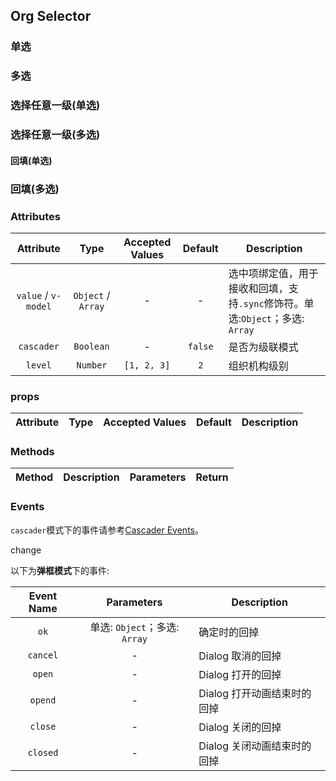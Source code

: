 ## Org Selector

### 单选

<case-layout>
  <template v-slot:left>
  <thx-demo-code>
    <template v-slot:demo>
      <case-1 />
    </template>

  ``` html
  <template>
    <div>
      <el-row :gutter="5">
        <el-col :span="22">
          <thx-org-selector v-model="selected" />
        </el-col>
        <el-col :span="2">
          <el-button
            type="danger"
            size="mini"
            @click="selected = null"
          >Clear</el-button>
        </el-col>
      </el-row>

      {{ selected }}
    </div>
  </template>
  <script>
  export default {
    data() {
      return {
        selected: null
      }
    }
  }
  </script>
  ```
  </thx-demo-code>
  </template>
  <template v-slot:right>
  <thx-demo-code>
    <template v-slot:demo>
      <case-7 />
    </template>

  ``` html
  <template>
    <div>
      <el-row :gutter="5">
        <el-col :span="22">
          <thx-org-selector v-model="selected" cascader />
        </el-col>
        <el-col :span="2">
          <el-button
            type="danger"
            size="mini"
            @click="selected = null"
          >Clear</el-button>
        </el-col>
      </el-row>

      {{ selected }}
    </div>
  </template>
  <script>
  export default {
    data() {
      return {
        selected: null
      }
    }
  }
  </script>
  ```
  </thx-demo-code>
  </template>
</case-layout>

### 多选

<case-layout>
  <template v-slot:left>
  <thx-demo-code>
    <template v-slot:demo>
      <case-2 />
    </template>

  ``` html
  <template>
    <div>
      <el-row :gutter="5" style="margin-bottom: 10px;">
        <el-col :span="22">
          <thx-org-selector v-model="selected" :props="props" />
        </el-col>
        <el-col :span="2">
          <el-button
            type="danger"
            size="mini"
            @click="selected = []"
          >Clear</el-button>
        </el-col>
      </el-row>

      <thx-table :data="selected" :max-height="400" size="mini">
        <el-table-column type="index" width="50" align="center" />
        <el-table-column label="Data" align="center">
          <template v-slot:default="scope">
            {{ scope.row }}
          </template>
        </el-table-column>
        <el-table-column width="50">
          <template v-slot:default="scope">
            <el-button
              type="danger"
              icon="el-icon-delete"
              circle
              size="mini"
              @click="selected.splice(scope.$index, 1)"
            />
          </template>
        </el-table-column>
      </thx-table>
    </div>
  </template>
  <script>
  export default {
    data() {
      return {
        selected: [],
        props: {
          multiple: true
        }
      }
    }
  }
  </script>
  ```
  </thx-demo-code>
  </template>
  <template v-slot:right>
  <thx-demo-code>
    <template v-slot:demo>
      <case-8 />
    </template>
  
  ``` html
  <template>
    <div>
      <el-row :gutter="5" style="margin-bottom: 10px;">
        <el-col :span="22">
          <thx-org-selector v-model="selected" :props="props" cascader />
        </el-col>
        <el-col :span="2">
          <el-button
            type="danger"
            size="mini"
            @click="selected = []"
          >Clear</el-button>
        </el-col>
      </el-row>

      <thx-table :data="selected" :max-height="400" size="mini">
        <el-table-column type="index" width="50" align="center" />
        <el-table-column label="Data" align="center">
          <template v-slot:default="scope">
            {{ scope.row }}
          </template>
        </el-table-column>
        <el-table-column width="50">
          <template v-slot:default="scope">
            <el-button
              type="danger"
              icon="el-icon-delete"
              circle
              size="mini"
              @click="selected.splice(scope.$index, 1)"
            />
          </template>
        </el-table-column>
      </thx-table>
    </div>
  </template>
  <script>
  export default {
    data() {
      return {
        selected: [],
        props: {
          multiple: true
        }
      }
    }
  }
  </script>
  ```
  </thx-demo-code>
  </template>
</case-layout>

### 选择任意一级(单选)

<case-layout>
  <template v-slot:left>
  <thx-demo-code>
    <template v-slot:demo>
      <case-3 />
    </template>

  ``` html
  <template>
    <div>
      <el-row :gutter="5">
        <el-col :span="22">
          <thx-org-selector v-model="selected" :props="props" />
        </el-col>
        <el-col :span="2">
          <el-button
            type="danger"
            size="mini"
            @click="selected = null"
          >Clear</el-button>
        </el-col>
      </el-row>

      {{ data }}
    </div>
  </template>
  <script>
  export default {
    data() {
      return {
        selected: null,
        props: {
          checkStrictly: true
        }
      }
    },
    computed: {
      data() {
        let result = null
        if (this.selected) {
          const { childOrgList, ...data } = this.selected
          result = childOrgList
            ? Object.assign(data, { childOrgList: childOrgList.length })
            : data
        }

        return result
      }
    }
  }
  </script>
  ```
  </thx-demo-code>
  </template>
  <template v-slot:right>
  <thx-demo-code>
    <template v-slot:demo>
      <case-9 />
    </template>

  ``` html
  <template>
    <div>
      <el-row :gutter="5">
        <el-col :span="22">
          <thx-org-selector v-model="selected" :props="props" cascader />
        </el-col>
        <el-col :span="2">
          <el-button
            type="danger"
            size="mini"
            @click="selected = null"
          >Clear</el-button>
        </el-col>
      </el-row>

      {{ data }}
    </div>
  </template>
  <script>
  export default {
    data() {
      return {
        selected: null,
        props: {
          checkStrictly: true
        }
      }
    },
    computed: {
      data() {
        let result = null
        if (this.selected) {
          const { childOrgList, ...data } = this.selected
          result = childOrgList
            ? Object.assign(data, { childOrgList: childOrgList.length })
            : data
        }

        return result
      }
    }
  }
  </script>
  ```
  </thx-demo-code>
  </template>
</case-layout>

### 选择任意一级(多选)

<case-layout>
  <template v-slot:left>
  <thx-demo-code>
    <template v-slot:demo>
      <case-4 />
    </template>

  ``` html
  <template>
    <div>
      <el-row :gutter="5" style="margin-bottom: 10px;">
        <el-col :span="22">
          <thx-org-selector v-model="selected" :props="props" />
        </el-col>
        <el-col :span="2">
          <el-button
            type="danger"
            size="mini"
            @click="selected = []"
          >Clear</el-button>
        </el-col>
      </el-row>

      <thx-table :data="selected" :max-height="400" size="mini">
        <el-table-column type="index" width="50" align="center" />
        <el-table-column label="Data" align="center">
          <template v-slot:default="scope">
            {{ handleData(scope.row) }}
          </template>
        </el-table-column>
        <el-table-column width="50">
          <template v-slot:default="scope">
            <el-button
              type="danger"
              icon="el-icon-delete"
              circle
              size="mini"
              @click="selected.splice(scope.$index, 1)"
            />
          </template>
        </el-table-column>
      </thx-table>
    </div>
  </template>
  <script>
  export default {
    data() {
      return {
        selected: [],
        props: {
          multiple: true,
          checkStrictly: true
        }
      }
    },
    methods: {
      handleData(row) {
        const { childOrgList, ...data } = row
        return childOrgList
          ? Object.assign(data, { childOrgList: childOrgList.length })
          : data
      }
    }
  }
  </script>
  ```
  </thx-demo-code>
  </template>
  <template v-slot:right>
  <thx-demo-code>
    <template v-slot:demo>
      <case-10 />
    </template>

  ``` html
  <template>
    <div>
      <el-row :gutter="5" style="margin-bottom: 10px;">
        <el-col :span="22">
          <thx-org-selector v-model="selected" :props="props" cascader />
        </el-col>
        <el-col :span="2">
          <el-button
            type="danger"
            size="mini"
            @click="selected = []"
          >Clear</el-button>
        </el-col>
      </el-row>

      <thx-table :data="selected" :max-height="400" size="mini">
        <el-table-column type="index" width="50" align="center" />
        <el-table-column label="Data" align="center">
          <template v-slot:default="scope">
            {{ handleData(scope.row) }}
          </template>
        </el-table-column>
        <el-table-column width="50">
          <template v-slot:default="scope">
            <el-button
              type="danger"
              icon="el-icon-delete"
              circle
              size="mini"
              @click="selected.splice(scope.$index, 1)"
            />
          </template>
        </el-table-column>
      </thx-table>
    </div>
  </template>
  <script>
  export default {
    data() {
      return {
        selected: [],
        props: {
          multiple: true,
          checkStrictly: true
        }
      }
    },
    methods: {
      handleData(row) {
        const { childOrgList, ...data } = row
        return childOrgList
          ? Object.assign(data, { childOrgList: childOrgList.length })
          : data
      }
    }
  }
  </script>
  ```
  </thx-demo-code>
  </template>
</case-layout>

#### 回填(单选)

<case-layout> 
  <template v-slot:left>
  <thx-demo-code>
    <template v-slot:demo>
      <case-5 />
    </template>

  ``` html
  <template>
    <div>
      <el-row :gutter="5">
        <el-col :span="22">
          <thx-org-selector v-model="selected" />
        </el-col>
        <el-col :span="2">
          <el-button
            type="danger"
            size="mini"
            @click="selected = null"
          >Clear</el-button>
        </el-col>
      </el-row>

      {{ selected }}
    </div>
  </template>
  <script>
  export default {
    data() {
      return {
        selected: { id: '58165' }
      }
    }
  }
  </script>
  ```
  </thx-demo-code> 
  </template>
  <template v-slot:right>
  <thx-demo-code>
    <template v-slot:demo>
      <case-11 />
    </template>

  ``` html
  <template>
    <div>
      <el-row :gutter="5">
        <el-col :span="22">
          <thx-org-selector v-model="selected" cascader />
        </el-col>
        <el-col :span="2">
          <el-button
            type="danger"
            size="mini"
            @click="selected = null"
          >Clear</el-button>
        </el-col>
      </el-row>

      {{ selected }}
    </div>
  </template>
  <script>
  export default {
    data() {
      return {
        selected: { id: '58165' }
      }
    }
  }
  </script>
  ```
  </thx-demo-code> 
  </template>
</case-layout> 
  
### 回填(多选)

<case-layout>
  <template v-slot:left>
  <thx-demo-code>
    <template v-slot:demo>
      <case-6 />
    </template>

  ``` html
  <template>
    <div>
      <el-row :gutter="5" style="margin-bottom: 10px;">
        <el-col :span="22">
          <thx-org-selector v-model="selected" :props="props" />
        </el-col>
        <el-col :span="2">
          <el-button
            type="danger"
            size="mini"
            @click="selected = []"
          >Clear</el-button>
        </el-col>
      </el-row>

      <thx-table :data="selected" :max-height="400" size="mini">
        <el-table-column type="index" width="50" align="center" />
        <el-table-column label="Data" align="center">
          <template v-slot:default="scope">
            {{ scope.row }}
          </template>
        </el-table-column>
        <el-table-column width="50">
          <template v-slot:default="scope">
            <el-button
              type="danger"
              icon="el-icon-delete"
              circle
              size="mini"
              @click="selected.splice(scope.$index, 1)"
            />
          </template>
        </el-table-column>
      </thx-table>
    </div>
  </template>
  <script>
  export default {
    data() {
      return {
        selected: [
          { id: '58168' },
          { id: '58169' },
          { id: '58172' },
          { id: '58162' }
        ],
        props: {
          multiple: true
        }
      }
    }
  }
  </script>
  ```
  </thx-demo-code>
  </template>
  <template v-slot:right>
  <thx-demo-code>
    <template v-slot:demo>
      <case-12 />
    </template>

  ``` html
  <template>
    <div>
      <el-row :gutter="5" style="margin-bottom: 10px;">
        <el-col :span="22">
          <thx-org-selector v-model="selected" :props="props" cascader />
        </el-col>
        <el-col :span="2">
          <el-button
            type="danger"
            size="mini"
            @click="selected = []"
          >Clear</el-button>
        </el-col>
      </el-row>

      <thx-table :data="selected" :max-height="400" size="mini">
        <el-table-column type="index" width="50" align="center" />
        <el-table-column label="Data" align="center">
          <template v-slot:default="scope">
            {{ scope.row }}
          </template>
        </el-table-column>
        <el-table-column width="50">
          <template v-slot:default="scope">
            <el-button
              type="danger"
              icon="el-icon-delete"
              circle
              size="mini"
              @click="selected.splice(scope.$index, 1)"
            />
          </template>
        </el-table-column>
      </thx-table>
    </div>
  </template>
  <script>
  export default {
    data() {
      return {
        selected: [
          { id: '58168' },
          { id: '58169' },
          { id: '58172' },
          { id: '58162' }
        ],
        props: {
          multiple: true
        }
      }
    }
  }
  </script>
  ```
  </thx-demo-code>
  </template>
</case-layout>

### Attributes

| Attribute | Type | Accepted Values | Default | Description |
| :----: | :----: | :----: | :----: | ---- |
| `value` / `v-model` | `Object` / `Array` | - | - | 选中项绑定值，用于接收和回填，支持`.sync`修饰符。单选:`Object`；多选: `Array` |
| `cascader` | `Boolean` | - | `false` | 是否为级联模式 |
| `level` | `Number` | `[1, 2, 3]` | `2` | 组织机构级别 |

### props

| Attribute | Type | Accepted Values | Default | Description |
| :----: | :----: | :----: | :----: | ---- |

### Methods

| Method | Description | Parameters | Return |
| :----: | :----: | :----: | :----: |

### Events

`cascader`模式下的事件请参考[Cascader Events](https://element.eleme.cn/2.13/#/zh-CN/component/cascader)。

change

以下为**弹框模式**下的事件:

| Event Name | Parameters | Description |
| :----: | :----: | ---- |
| `ok` | 单选: `Object`；多选: `Array` | 确定时的回掉 |
| `cancel` | - | Dialog 取消的回掉 |
| `open` | - | Dialog 打开的回掉 |
| `opend` | - | Dialog 打开动画结束时的回掉 |
| `close` | - | Dialog 关闭的回掉 |
| `closed` | - | Dialog 关闭动画结束时的回掉 |
